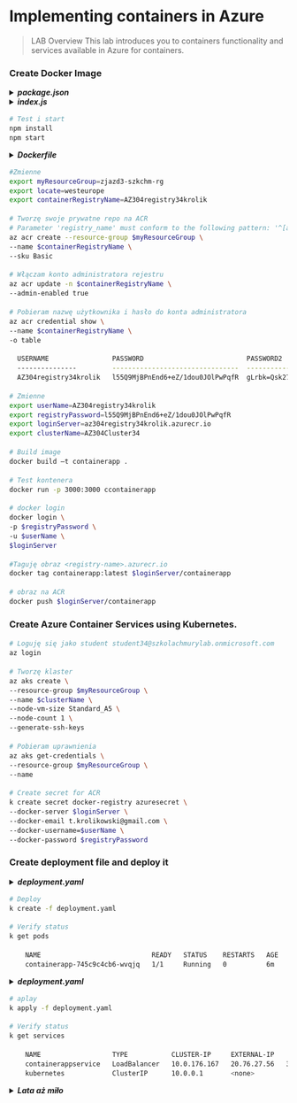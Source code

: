 # Implementing containers in Azure
> LAB Overview
> This lab introduces you to containers functionality and services available in Azure for containers.

### Create Docker Image

<details>
  <summary><b><i>package.json</i></b></summary>

```json

{
    "name": "containerapp",
    "version": "1.0.0",
    "description": "ContainerApp demo",
    "main": "index.js",
    "scripts": {
        "start": "node index.js",
        "test": "echo \"Error: no test specified\"&& exit 1"
    },
    "author": "Chmurowisko",
    "license": "ISC",
    "dependencies": {
        "express": "^4.16.3"
    }
}

```

</details>

<details>
  <summary><b><i>index.js</i></b></summary>

```js
const express = require('express');
const app = express();
app.get('/', (req, res) => res.send('Hello World!'));
app.listen(3000, () => console.log('Example app listening on port 3000!'));
```

</details>

```bash
# Test i start
npm install
npm start
```

<details>
  <summary><b><i>Dockerfile</i></b></summary>

```bash
FROM node:carbon
WORKDIR /usr/src/app
COPY package*.json ./
COPY index.js ./
RUN npm install
EXPOSE 3000
ENTRYPOINT [ "npm","start" ]
```
</details>

```bash
#Zmienne
export myResourceGroup=zjazd3-szkchm-rg
export locate=westeurope
export containerRegistryName=AZ304registry34krolik

# Tworzę swoje prywatne repo na ACR
# Parameter 'registry_name' must conform to the following pattern: '^[a-zA-Z0-9]*$'.
az acr create --resource-group $myResourceGroup \
--name $containerRegistryName \
--sku Basic

# Włączam konto administratora rejestru
az acr update -n $containerRegistryName \
--admin-enabled true

# Pobieram nazwę użytkownika i hasło do konta administratora
az acr credential show \
--name $containerRegistryName \
-o table

  USERNAME                PASSWORD                          PASSWORD2
  ---------------         --------------------------------  --------------------------------
  AZ304registry34krolik   l55Q9MjBPnEnd6+eZ/1dou0JOlPwPqfR  gLrbk=Qsk270l3Lui6iI8X3ud4yJZ+no

# Zmienne
export userName=AZ304registry34krolik
export registryPassword=l55Q9MjBPnEnd6+eZ/1dou0JOlPwPqfR
export loginServer=az304registry34krolik.azurecr.io
export clusterName=AZ304Cluster34

# Build image
docker build –t containerapp .

# Test kontenera
docker run -p 3000:3000 ccontainerapp

# docker login
docker login \
-p $registryPassword \
-u $userName \
$loginServer

#Taguję obraz <registry-name>.azurecr.io
docker tag containerapp:latest $loginServer/containerapp

# obraz na ACR
docker push $loginServer/containerapp 
```

### Create Azure Container Services using Kubernetes.

```bash
# Loguję się jako student student34@szkolachmurylab.onmicrosoft.com
az login

# Tworzę klaster
az aks create \
--resource-group $myResourceGroup \
--name $clusterName \
--node-vm-size Standard_A5 \
--node-count 1 \
--generate-ssh-keys

# Pobieram uprawnienia
az aks get-credentials \
--resource-group $myResourceGroup \
--name 

# Create secret for ACR
k create secret docker-registry azuresecret \
--docker-server $loginServer \
--docker-email t.krolikowski@gmail.com \
--docker-username=$userName \
--docker-password $registryPassword
```

### Create deployment file and deploy it
<details>
  <summary><b><i>deployment.yaml</i></b></summary>

```yaml
apiVersion: apps/v1
kind: Deployment
metadata:
  name: containerapp
  labels:
    app: containerapp
spec:
  replicas: 1
  selector:
    matchLabels:
      app: containerapp
  template:
    metadata:
      labels:
        app: containerapp
    spec:
      containers:
        - name: containerapp
          image: az304registry34krolik.azurecr.io/containerapp
          ports:
            - containerPort: 3000
      imagePullSecrets:
        - name: azuresecret
```

</details>

```bash
# Deploy
k create -f deployment.yaml

# Verify status
k get pods

    NAME                            READY   STATUS    RESTARTS   AGE
    containerapp-745c9c4cb6-wvqjq   1/1     Running   0          6m
```

<details>
  <summary><b><i>deployment.yaml</i></b></summary>

```yaml
apiVersion: apps/v1
kind: Deployment
metadata:
  name: containerapp
  labels:
    app: containerapp
spec:
  replicas: 1
  selector:
    matchLabels:
      app: containerapp
  template:
    metadata:
      labels:
        app: containerapp
    spec:
      containers:
        - name: containerapp
          image: az304registry34krolik.azurecr.io/containerapp
          ports:
            - containerPort: 3000
      imagePullSecrets:
        - name: azuresecret
---
apiVersion: v1
kind: Service
metadata:
  name: containerappservice
spec:
  type: LoadBalancer
  ports:
    - port: 3000
  selector:
    app: containerapp
```
</details>

```bash
# aplay
k apply -f deployment.yaml

# Verify status
k get services
    
    NAME                  TYPE           CLUSTER-IP     EXTERNAL-IP    PORT(S)          AGE
    containerappservice   LoadBalancer   10.0.176.167   20.76.27.56   3000:30315/TCP   29s 
    kubernetes            ClusterIP      10.0.0.1       <none>         443/TCP          119m
```
<details>
  <summary><b><i>Lata aż miło</i></b></summary>

![Dziala](./dziala.png "Dziala")